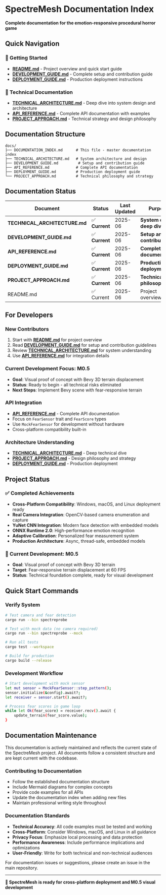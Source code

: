 # SpectreMesh Documentation Index

**Complete documentation for the emotion-responsive procedural horror game**

## Quick Navigation

### 🚀 Getting Started
- **[README.md](../README.md)** - Project overview and quick start guide
- **[DEVELOPMENT_GUIDE.md](DEVELOPMENT_GUIDE.md)** - Complete setup and contribution guide
- **[DEPLOYMENT_GUIDE.md](DEPLOYMENT_GUIDE.md)** - Production deployment instructions

### 📖 Technical Documentation
- **[TECHNICAL_ARCHITECTURE.md](TECHNICAL_ARCHITECTURE.md)** - Deep dive into system design and architecture
- **[API_REFERENCE.md](API_REFERENCE.md)** - Complete API documentation with examples
- **[PROJECT_APPROACH.md](PROJECT_APPROACH.md)** - Technical strategy and design philosophy



## Documentation Structure

```
docs/
├── DOCUMENTATION_INDEX.md      # This file - master documentation index
├── TECHNICAL_ARCHITECTURE.md   # System architecture and design
├── DEVELOPMENT_GUIDE.md         # Setup and contribution guide
├── API_REFERENCE.md            # Complete API documentation
├── DEPLOYMENT_GUIDE.md         # Production deployment guide
└── PROJECT_APPROACH.md         # Technical philosophy and strategy
```

## Documentation Status

| Document | Status | Last Updated | Purpose |
|----------|--------|--------------|---------|
| **TECHNICAL_ARCHITECTURE.md** | ✅ **Current** | 2025-06 | **System design deep dive** |
| **DEVELOPMENT_GUIDE.md** | ✅ **Current** | 2025-06 | **Setup and contribution** |
| **API_REFERENCE.md** | ✅ **Current** | 2025-06 | **Complete API documentation** |
| **DEPLOYMENT_GUIDE.md** | ✅ **Current** | 2025-06 | **Production deployment** |
| **PROJECT_APPROACH.md** | ✅ **Current** | 2025-06 | **Technical philosophy** |
| README.md | ✅ Current | 2025-06 | Project overview |

## For Developers

### New Contributors
1. Start with **[README.md](../README.md)** for project overview
2. Read **[DEVELOPMENT_GUIDE.md](DEVELOPMENT_GUIDE.md)** for setup and contribution guidelines
3. Review **[TECHNICAL_ARCHITECTURE.md](TECHNICAL_ARCHITECTURE.md)** for system understanding
4. Use **[API_REFERENCE.md](API_REFERENCE.md)** for integration details

### Current Development Focus: M0.5
- **Goal**: Visual proof of concept with Bevy 3D terrain displacement
- **Status**: Ready to begin - all technical risks eliminated
- **Next Steps**: Implement Bevy scene with fear-responsive terrain

### API Integration
- **[API_REFERENCE.md](API_REFERENCE.md)** - Complete API documentation
- Focus on `FearSensor` trait and `FearScore` types
- Use `MockFearSensor` for development without hardware
- Cross-platform compatibility built-in

### Architecture Understanding
- **[TECHNICAL_ARCHITECTURE.md](TECHNICAL_ARCHITECTURE.md)** - Deep technical dive
- **[PROJECT_APPROACH.md](PROJECT_APPROACH.md)** - Design philosophy and strategy
- **[DEPLOYMENT_GUIDE.md](DEPLOYMENT_GUIDE.md)** - Production deployment

## Project Status

### ✅ Completed Achievements
- **Cross-Platform Compatibility**: Windows, macOS, and Linux deployment ready
- **Real Camera Integration**: OpenCV-based camera enumeration and capture
- **YuNet CNN Integration**: Modern face detection with embedded models
- **ONNX Runtime 2.0**: High-performance emotion recognition
- **Adaptive Calibration**: Personalized fear measurement system
- **Production Architecture**: Async, thread-safe, embedded models

### 🚧 Current Development: M0.5
- **Goal**: Visual proof of concept with Bevy 3D terrain
- **Target**: Fear-responsive terrain displacement at 60 FPS
- **Status**: Technical foundation complete, ready for visual development

## Quick Start Commands

### Verify System
```bash
# Test camera and fear detection
cargo run --bin spectreprobe

# Test with mock data (no camera required)
cargo run --bin spectreprobe --mock

# Run all tests
cargo test --workspace

# Build for production
cargo build --release
```

### Development Workflow
```bash
# Start development with mock sensor
let mut sensor = MockFearSensor::step_pattern();
sensor.initialize(&config).await?;
let receiver = sensor.start().await?;

# Process fear scores in game loop
while let Ok(fear_score) = receiver.recv().await {
    update_terrain(fear_score.value);
}
```

## Documentation Maintenance

This documentation is actively maintained and reflects the current state of the SpectreMesh project. All documents follow a consistent structure and are kept current with the codebase.

### Contributing to Documentation
- Follow the established documentation structure
- Include Mermaid diagrams for complex concepts
- Provide code examples for all APIs
- Update the documentation index when adding new files
- Maintain professional writing style throughout

### Documentation Standards
- **Technical Accuracy**: All code examples must be tested and working
- **Cross-Platform**: Consider Windows, macOS, and Linux in all guidance
- **Privacy Focus**: Emphasize local processing and data protection
- **Performance Awareness**: Include performance implications and optimizations
- **User-Friendly**: Write for both technical and non-technical audiences

For documentation issues or suggestions, please create an issue in the main repository.

---

**🎯 SpectreMesh is ready for cross-platform deployment and M0.5 visual development**
